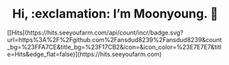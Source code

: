 <div align=center><h1>  Hi, :exclamation: I’m Moonyoung.    👋 </h1></div>
[[Hits](https://hits.seeyoufarm.com/api/count/incr/badge.svg?url=https%3A%2F%2Fgithub.com%2Fansdud8239%2Fansdud8239&count_bg=%23FFA7CE&title_bg=%23F17CB2&icon=&icon_color=%23E7E7E7&title=Hits&edge_flat=false)](https://hits.seeyoufarm.com)
